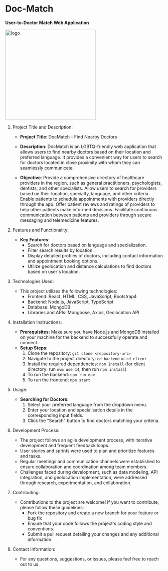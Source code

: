 # Doc-Match

**User-to-Doctor Match Web Application**

<img width="288" alt="logo" src="https://github.com/OliviaA22/DPD/assets/94966149/90ca2dad-f1e6-4d5f-a0c8-754d117ec50e">

1. Project Title and Description:

   - **Project Title**: DocMatch - Find Nearby Doctors

   - **Description**: DocMatch is an LGBTQ-friendly web application that allows users to find nearby doctors based on their location and preferred language. It provides a convenient way for users to search for doctors located in close proximity with whom they can seamlessly communicate.

   - **Objective**: Provide a comprehensive directory of healthcare providers in the region, such as general practitioners, psychologists, dentists, and other specialists. Allow users to search for providers based on their location, specialty, language, and other criteria. Enable patients to schedule appointments with providers directly through the app. Offer patient reviews and ratings of providers to help other patients make informed decisions. Facilitate continuous communication between patients and providers through secure messaging and telemedicine features.

3. Features and Functionality:

   - **Key Features**:
     - Search for doctors based on language and specialization.
     - Filter search results by location.
     - Display detailed profiles of doctors, including contact information and appointment booking options.
     - Utilize geolocation and distance calculations to find doctors based on user's location.

5. Technologies Used:
   - This project utilizes the following technologies:
     - Frontend: React, HTML, CSS, JavaScript, Bootstrap4
     - Backend: Node.js, JavaScript, TypeScript
     - Database: MongoDB
     - Libraries and APIs: Mongoose, Axios, Geolocation API

6. Installation Instructions:
   - **Prerequisites**: Make sure you have Node.js and MongoDB installed on your machine for the backend to successfully operate and connect.
   - **Setup Steps**:
     1. Clone the repository: `git clone <repository-url>`
     2. Navigate to the project directory: `cd backend` or `cd client`
     3. Install the required dependencies: `npm install` (for client directory: run `nvm use 14`, then run `npm install`)
     4. To run the backend: `npm run dev`
     5. To run the frontend: `npm start`

7. Usage:
   - **Searching for Doctors**:
     1. Select your preferred language from the dropdown menu.
     2. Enter your location and specialisation details in the corresponding input fields.
     3. Click the "Search" button to find doctors matching your criteria.

8. Development Process:
   - The project follows an agile development process, with iterative development and frequent feedback loops.
   - User stories and sprints were used to plan and prioritize features and tasks.
   - Regular meetings and communication channels were established to ensure collaboration and coordination among team members.
   - Challenges faced during development, such as data modeling, API integration, and geolocation implementation, were addressed through research, experimentation, and collaboration.

9. Contributing:
   - Contributions to the project are welcome! If you want to contribute, please follow these guidelines:
     - Fork the repository and create a new branch for your feature or bug fix
     - Ensure that your code follows the project's coding style and conventions.
     - Submit a pull request detailing your changes and any additional information.

10. Contact Information:
    - For any questions, suggestions, or issues, please feel free to reach out to us.
